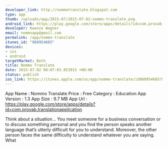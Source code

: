 ```yaml
--- 
developer_link: http://nommotranslate.blogspot.com
type: app
thumb: /uploads/app/2015-07/2015-07-02-nommo-translate.png
android_link: https://play.google.com/store/apps/details?id=com.provab.translationapplication
developer: Kwanza Wagner
email: nommoapp@gmail.com
permalink: /app/nommo-translate
itunes_id: "960954665"
devices: 
- ios
- android
targetMarket: Both
title: Nommo Translate
date: 2015-07-02 08:07:03.853915 +00:00
status: publish
ios_link: https://itunes.apple.com/us/app/nommo-translate/id960954665?mt=8
---
```


App Name    : Nommo Translate
Price       : Free
Category    : Education
App Version : 1.3
App Size    : 9.7 MB
App Url  : https://play.google.com/store/apps/details?id=com.provab.translationapplication

Think about a situation… 
You meet someone for a business conversation or to discuss something personal and you find the person speaks another language that’s utterly difficult for you to understand. Moreover, the other person faces the same difficulty to understand whatever you are saying. What
